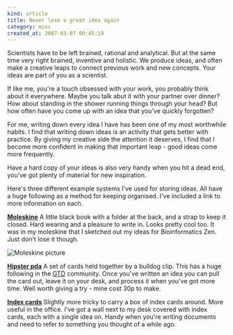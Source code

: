 ```yaml
--- 
kind: article
title: Never lose a great idea again
category: misc
created_at: 2007-03-07 00:45:19
---
```

Scientists have to be left brained, rational and analytical. But at the same time very right brained, inventive and holistic. We produce ideas, and often make a creative leaps to connect previous work and new concepts. Your ideas are part of you as a scientist.

If like me, you're a touch obsessed with your work, you probably think about it everywhere. Maybe you talk abut it with your partner over dinner? How about standing in the shower running things through your head? But how often have you come up with an idea that you've quickly forgotten?

For me, writing down every idea I have has been one of my most worthwhile habits. I find that writing down ideas is an activity that gets better with practice. By giving my creative side the attention it deserves, I find that I become more confident in making that important leap - good ideas come more frequently.

Have a hard copy of your ideas is also very handy when you hit a dead end, you've got plenty of material for new inspiration.

Here's three different example systems I've used for storing ideas. All have a huge following as a method for keeping organised. I've included a link to more information on each.

<a href="http://hyalineskies.com/2006/11/hacking-a-gtd-moleskine/"><strong>Moleskine</strong></a>
A little black book with a folder at the back, and a strap to keep it closed. Hard wearing and a pleasure to write in. Looks pretty cool too. It was in my moleskine that I sketched out my ideas for Bioinformatics Zen. Just don't lose it though.

<img src="http://www.bioinformaticszen.com/wp-content/uploads/2007/03/moleskine.jpg" class="centre" alt="Moleskine picture" />

<a href="http://www.43folders.com/2004/09/03/introducing-the-hipster-pda/"><strong>Hipster pda</strong></a>
A set of cards held together by a bulldog clip. This has a huge following in the <a href="http://en.wikipedia.org/wiki/Getting_Things_Done">GTD</a> community. Once you've written an idea you can pull the card out, leave it on your desk, and process it when you've got more time. Well worth giving a try - mine cost 30p to make.

<a href="http://pileofindexcards.org/wiki/index.php?title=Main_Page"><strong>Index cards</strong></a>
Slightly more tricky to carry a box of index cards around. More useful in the office. I've got a wall next to my desk covered with index cards, each with a single idea on. Handy when you're writing documents and need to refer to  something you thought of a while ago.
